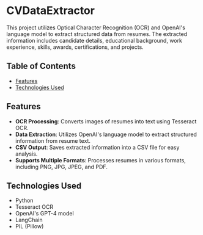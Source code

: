 # CVDataExtractor


This project utilizes Optical Character Recognition (OCR) and OpenAI's language model to extract structured data from resumes. The extracted information includes candidate details, educational background, work experience, skills, awards, certifications, and projects.

## Table of Contents

- [Features](#features)
- [Technologies Used](#technologies-used)


## Features

- **OCR Processing**: Converts images of resumes into text using Tesseract OCR.
- **Data Extraction**: Utilizes OpenAI's language model to extract structured information from resume text.
- **CSV Output**: Saves extracted information into a CSV file for easy analysis.
- **Supports Multiple Formats**: Processes resumes in various formats, including PNG, JPG, JPEG, and PDF.

## Technologies Used

- Python
- Tesseract OCR
- OpenAI's GPT-4 model
- LangChain
- PIL (Pillow)

